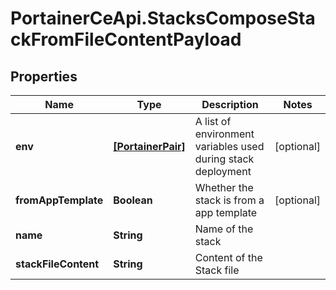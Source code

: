 # PortainerCeApi.StacksComposeStackFromFileContentPayload

## Properties
Name | Type | Description | Notes
------------ | ------------- | ------------- | -------------
**env** | [**[PortainerPair]**](PortainerPair.md) | A list of environment variables used during stack deployment | [optional] 
**fromAppTemplate** | **Boolean** | Whether the stack is from a app template | [optional] 
**name** | **String** | Name of the stack | 
**stackFileContent** | **String** | Content of the Stack file | 


